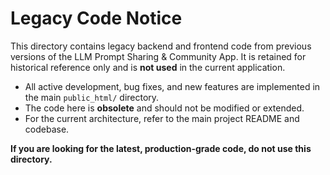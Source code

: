 # Legacy Code Notice

This directory contains legacy backend and frontend code from previous versions of the LLM Prompt Sharing & Community App. It is retained for historical reference only and is **not used** in the current application.

- All active development, bug fixes, and new features are implemented in the main `public_html/` directory.
- The code here is **obsolete** and should not be modified or extended.
- For the current architecture, refer to the main project README and codebase.

**If you are looking for the latest, production-grade code, do not use this directory.**